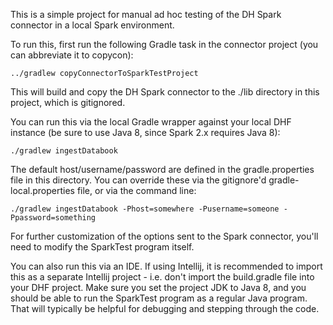 This is a simple project for manual ad hoc testing of the DH Spark connector in a local Spark environment.

To run this, first run the following Gradle task in the connector project (you can abbreviate it to copycon):

    ../gradlew copyConnectorToSparkTestProject

This will build and copy the DH Spark connector to the ./lib directory in this project, which is gitignored. 

You can run this via the local Gradle wrapper against your local DHF instance (be sure to use Java 8, since Spark 2.x
requires Java 8):

    ./gradlew ingestDatabook
    
The default host/username/password are defined in the gradle.properties file in this directory. You can override these 
via the gitignore'd gradle-local.properties file, or via the command line:

    ./gradlew ingestDatabook -Phost=somewhere -Pusername=someone -Ppassword=something

For further customization of the options sent to the Spark connector, you'll need to modify the SparkTest program itself.

You can also run this via an IDE. If using Intellij, it is recommended to import this as a separate Intellij project - i.e.
don't import the build.gradle file into your DHF project. Make sure you set the project JDK to Java 8, and you should be 
able to run the SparkTest program as a regular Java program. That will typically be helpful for debugging and stepping 
through the code.

